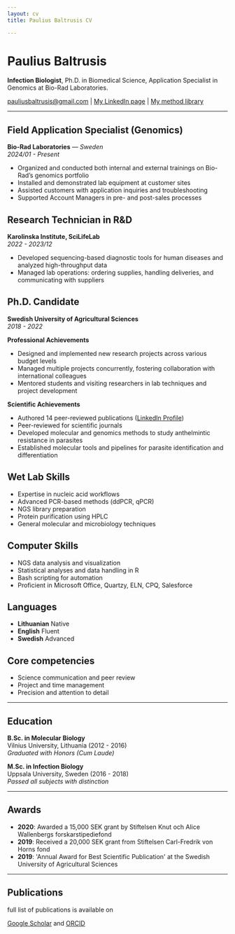 ```yaml
---
layout: cv
title: Paulius Baltrusis CV

---
```


# Paulius Baltrusis
**Infection Biologist**,
  Ph.D. in Biomedical Science,
  Application Specialist in Genomics at Bio-Rad Laboratories.

<div id="webaddress">
<a href="pauliusbaltrusis@gmail.com">pauliusbaltrusis@gmail.com</a>
| <a href="https://www.linkedin.com/in/paulius-baltrusis/">My LinkedIn page</a>
| <a href="https://pauliusbaltrusis.github.io/">My method library</a>
</div>

---

## Field Application Specialist (Genomics)
**Bio-Rad Laboratories** — *Sweden*  
*2024/01 - Present*

- Organized and conducted both internal and external trainings on Bio-Rad’s genomics portfolio
- Installed and demonstrated lab equipment at customer sites
- Assisted customers with application inquiries and troubleshooting
- Supported Account Managers in pre- and post-sales processes

## Research Technician in R&D
**Karolinska Institute, SciLifeLab**  
*2022 - 2023/12*

- Developed sequencing-based diagnostic tools for human diseases and analyzed high-throughput data
- Managed lab operations: ordering supplies, handling deliveries, and communicating with suppliers

## Ph.D. Candidate
**Swedish University of Agricultural Sciences**  
*2018 - 2022*

**Professional Achievements**
- Designed and implemented new research projects across various budget levels
- Managed multiple projects concurrently, fostering collaboration with international colleagues
- Mentored students and visiting researchers in lab techniques and project development

**Scientific Achievements**
- Authored 14 peer-reviewed publications ([LinkedIn Profile](https://www.linkedin.com/in/paulius-baltrusis/))
- Peer-reviewed for scientific journals
- Developed molecular and genomics methods to study anthelmintic resistance in parasites
- Established molecular tools and pipelines for parasite identification and differentiation

## Wet Lab Skills
- Expertise in nucleic acid workflows
- Advanced PCR-based methods (ddPCR, qPCR)
- NGS library preparation
- Protein purification using HPLC
- General molecular and microbiology techniques

## Computer Skills
- NGS data analysis and visualization
- Statistical analyses and data handling in R
- Bash scripting for automation
- Proficient in Microsoft Office, Quartzy, ELN, CPQ, Salesforce

## Languages
- **Lithuanian** Native
- **English** Fluent
- **Swedish** Advanced

## Core competencies
- Science communication and peer review
- Project and time management
- Precision and attention to detail

---

## Education

**B.Sc. in Molecular Biology**  
Vilnius University, Lithuania (2012 - 2016)  
*Graduated with Honors (Cum Laude)*

**M.Sc. in Infection Biology**  
Uppsala University, Sweden (2016 - 2018)  
*Passed all subjects with distinction*

---

## Awards

- **2020**: Awarded a 15,000 SEK grant by Stiftelsen Knut och Alice Wallenbergs forskarstipediefond
- **2019**: Received a 20,000 SEK grant from Stiftelsen Carl-Fredrik von Horns fond
- **2019**: 'Annual Award for Best Scientific Publication' at the Swedish University of Agricultural Sciences

---

## Publications

<!-- A list is also available [online](https://scholar.google.com/citations?user=72-4TsEAAAAJ&hl=sv) -->

 full list of publications is available on

[Google Scholar](https://scholar.google.com/citations?user=72-4TsEAAAAJ&hl=sv) and
[ORCID](https://orcid.org/0000-0001-7393-8524)




<!-- ### Footer

Last updated: November 2024 -->
